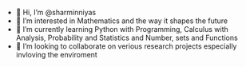 - 👋 Hi, I’m @sharminniyas
- 👀 I’m interested in Mathematics and the way it shapes the future
- 🌱 I’m currently learning Python with Programming, Calculus with Analysis,  Probability and Statistics and Number, sets and Functions
- 💞️ I’m looking to collaborate on verious research projects especially invloving the enviroment
  

<!---
sharminniyas/sharminniyas is a ✨ special ✨ repository because its `README.md` (this file) appears on your GitHub profile.
You can click the Preview link to take a look at your changes.
--->
